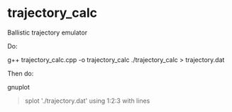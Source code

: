 # trajectory_calc
Ballistic trajectory emulator

Do:

g++ trajectory_calc.cpp -o trajectory_calc
./trajectory_calc > trajectory.dat

Then do:

gnuplot
> splot './trajectory.dat' using 1:2:3 with lines
